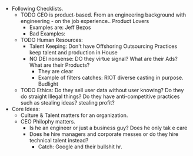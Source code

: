 - Following Checklists.
	- TODO CEO is product-based. From an engineering background with engineering - on the job experience.. Product Lovers
		- Examples are: Jeff Bezos
		- Bad Examples:
	- TODO Human Resources:
		- Talent Keeping: Don't have Offshoring Outsourcing Practices keep talent and production in House
		- NO DEI nonsense: DO they virtue signal? What are their Ads? What are their Products?
			- They are clear
			- Example of filters catches: RIOT diverse casting in purpose. Budlight
	- TODO Ethics: Do they sell user data without user knowing? Do they do straight Illegal things? Do they have anti-competitive practices such as stealing ideas? stealing profit?
- Core Ideas:
	- Culture & Talent matters for an organization.
	- CEO Philophy matters.
		- Is he an engineer or just a business guy? Does he only tak e care
		- Does he hire managers and corporate messes or do they hire  technical talent instead?
			- Catch: Google and their bullshit hr.